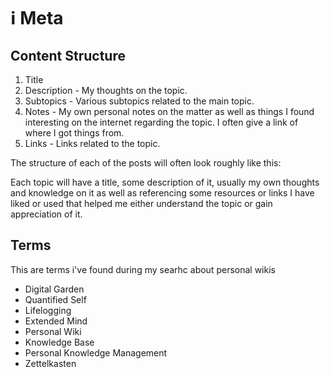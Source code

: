 # ℹ️ Meta

## Content Structure

1. Title
2. Description - My thoughts on the topic.
3. Subtopics - Various subtopics related to the main topic.
4. Notes - My own personal notes on the matter as well as things I found interesting on the internet regarding the topic. I often give a link of where I got things from.
5. Links - Links related to the topic.

The structure of each of the posts will often look roughly like this:

Each topic will have a title, some description of it, usually my own thoughts and knowledge on it as well as referencing some resources or links I have liked or used that helped me either understand the topic or gain appreciation of it.

## Terms

This are terms i've found during my searhc about personal wikis

* Digital Garden
* Quantified Self
* Lifelogging
* Extended Mind
* Personal Wiki
* Knowledge Base
* Personal Knowledge Management
* Zettelkasten



